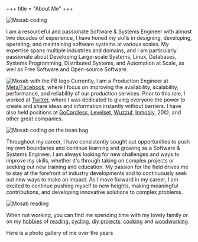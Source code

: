 +++
title = "About Me"
+++

![Mosab coding](/images/about/mosab-coding.png)

I am a resourceful and passionate Software & Systems Engineer with almost two decades of experience, I
have honed my skills in designing, developing, operating, and maintaining software systems at
various scales. My expertise spans multiple industries and domains, and I am particularly passionate
about Developing Large-scale Systems, Linux, Databases, Systems Programming, Distributed Systems,
and Automation at Scale, as well as Free Software and Open-source Software.

![Mosab with the FB logo](/images/about/mosab-fb.png)
Currently, I am a Production Engineer at [Meta/Facebook](https://facebook.com), where I focus on improving the
availability, scalability, performance, and reliability of our production services. Prior to this
role, I worked at [Twitter](https://twitter.com), where I was dedicated to giving everyone the power to create and share
ideas and information instantly without barriers. I have also held positions at [GoCardless](https://gocardless.com),
[Levelset](https://levelset.com), [Wuzzuf](https://wuzzuf.net/), [Inmobly](http://www.inmobly.com/), 20@, and other great companies.

![Mosab coding on the bean bag](/images/about/mosab-bean-bag.png)

Throughout my career, I have consistently sought out opportunities to push my own boundaries and
continue learning and growing as a Software & Systems Engineer. I am always looking for new
challenges and ways to improve my skills, whether it's through taking on complex projects or seeking
out new training and education. My passion for the field drives me to stay at the forefront of
industry developments and to continuously seek out new ways to make an impact. As I move forward in
my career, I am excited to continue pushing myself to new heights, making meaningful contributions,
and developing innovative solutions to complex problems.

![Mosab reading](/images/about/mosab-reading.png)

When not working, you can find me spending time with my lovely family or on my [hobbies](/hobbies) of
[reading](/hobbies/reading), [cycling](/hobbies/cycling), [diy projects](/hobbies/diy), [cooking](/hobbies/cooking) and [woodworking](/hobbies/woodworking).

Here is a photo gallery of me over the years



